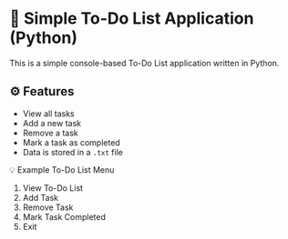 # 📝 Simple To-Do List Application (Python)

This is a simple console-based To-Do List application written in Python.

## ⚙️ Features
- View all tasks
- Add a new task
- Remove a task
- Mark a task as completed
- Data is stored in a `.txt` file

💡 Example
To-Do List Menu
1. View To-Do List
2. Add Task
3. Remove Task
4. Mark Task Completed
5. Exit
